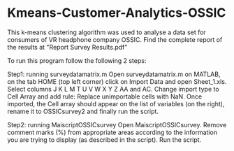 # Kmeans-Customer-Analytics-OSSIC

This k-means clustering algorithm was used to analyse a data set for consumers of VR headphone company OSSIC.
Find the complete report of the results at "Report Survey Results.pdf"

To run this program follow the following 2 steps:

Step1: running surveydatamatrix.m
Open surveydatamatrix.m on MATLAB, on the tab HOME (top left corner) click on Import Data and open Sheet_1.xls. 
Select columns J K L M T U V W X Y Z AA and AC. 
Change import type to Cell Array and add rule: Replace unimportable cells with NaN. 
Once imported, the Cell array should appear on the list of variables (on the right), rename it to OSSICsurvey2 and finally run the script.

Step2: running MaiscriptOSSICsurvey
Open MaiscriptOSSICsurvey. 
Remove comment marks (%) from appropriate areas according to the information you are trying to display (as described in the script). 
Run the script.
